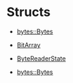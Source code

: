 # Structs

- [bytes::Bytes](./alexandria_bytes-bytes-Bytes.md)

- [BitArray](./alexandria_bytes-bit_array-BitArray.md)

- [ByteReaderState](./alexandria_bytes-byte_reader-ByteReaderState.md)

- [bytes::Bytes](./alexandria_bytes-bytes-Bytes.md)


